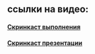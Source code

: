 ## ссылки на видео:

#### [Скринкаст выполнения](https://youtu.be/cXYH6mgiKdc)

#### [Скринкаст презентации](https://youtu.be/NGXea5R0708)

